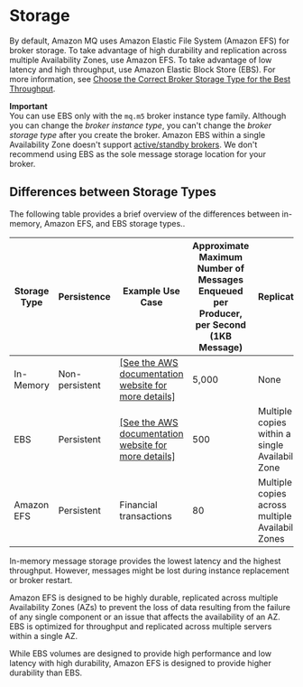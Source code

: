 # Storage<a name="broker-storage"></a>

By default, Amazon MQ uses Amazon Elastic File System \(Amazon EFS\) for broker storage\. To take advantage of high durability and replication across multiple Availability Zones, use Amazon EFS\. To take advantage of low latency and high throughput, use Amazon Elastic Block Store \(EBS\)\. For more information, see [Choose the Correct Broker Storage Type for the Best Throughput](ensuring-effective-amazon-mq-performance.md#broker-storage-types-choosing)\.

**Important**  
You can use EBS only with the `mq.m5` broker instance type family\.
Although you can change the *broker instance type*, you can't change the *broker storage type* after you create the broker\.
Amazon EBS within a single Availability Zone doesn't support [active/standby brokers](active-standby-broker-deployment.md)\.
We don't recommend using EBS as the sole message storage location for your broker\.

## Differences between Storage Types<a name="differences-between-storage-types"></a>

The following table provides a brief overview of the differences between in\-memory, Amazon EFS, and EBS storage types\.\.


| Storage Type | Persistence | Example Use Case | Approximate Maximum Number of Messages Enqueued per Producer, per Second \(1KB Message\) | Replication | 
| --- | --- | --- | --- | --- | 
| In\-Memory | Non\-persistent |  [\[See the AWS documentation website for more details\]](http://docs.aws.amazon.com/amazon-mq/latest/developer-guide/broker-storage.html)  | 5,000 | None | 
| EBS | Persistent |  [\[See the AWS documentation website for more details\]](http://docs.aws.amazon.com/amazon-mq/latest/developer-guide/broker-storage.html)  | 500 | Multiple copies within a single Availability Zone | 
| Amazon EFS | Persistent | Financial transactions | 80 | Multiple copies across multiple Availability Zones | 

In\-memory message storage provides the lowest latency and the highest throughput\. However, messages might be lost during instance replacement or broker restart\.

Amazon EFS is designed to be highly durable, replicated across multiple Availability Zones \(AZs\) to prevent the loss of data resulting from the failure of any single component or an issue that affects the availability of an AZ\. EBS is optimized for throughput and replicated across multiple servers within a single AZ\.

While EBS volumes are designed to provide high performance and low latency with high durability, Amazon EFS is designed to provide higher durability than EBS\.